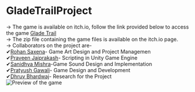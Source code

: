 # GladeTrailProject
-> The game is available on itch.io, follow the link provided below to access the game [Glade Trail](https://pratyush2293.itch.io/glade-trail) </br>
-> The zip file containing the game files is available on the itch.io page. </br>
-> Collaborators on the project are-</br>
   ✔[Rohan Saxena](https://github.com/RohanSaxena7)- Game Art Design and Project Managemen</br>
   ✔[Praveen Jaiprakash](https://github.com/missionalpha2502)- Scripting in Unity Game Engine </br>
   ✔[Sanidhya Mishra](https://github.com/Sanidhya-Mishra)-Game Sound Design and Implementation</br>
   ✔[Pratyush Gawali](https://github.com/Pratyush-2293)- Game Design and Development</br> 
   ✔[Dhruv Bhardwaj](https://github.com/dhruv23099)- Research for the Project </br>
![Preview of the game](https://user-images.githubusercontent.com/117259135/206747804-b6356761-0c32-422d-9dd0-69d359e8a5bb.png) </br>

